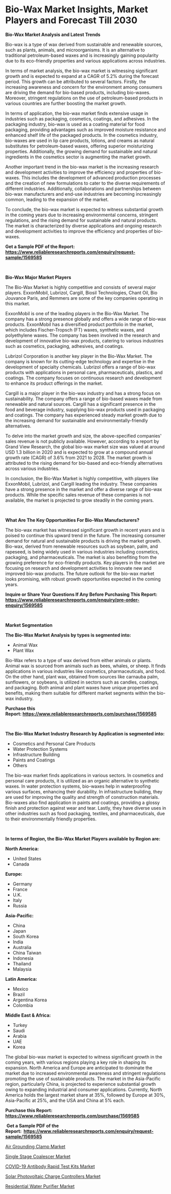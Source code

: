 <p><h1>Bio-Wax Market Insights, Market Players and Forecast Till 2030</h1></p><p><strong>Bio-Wax Market Analysis and Latest Trends</strong></p>
<p><p>Bio-wax is a type of wax derived from sustainable and renewable sources, such as plants, animals, and microorganisms. It is an alternative to traditional petroleum-based waxes and is increasingly gaining popularity due to its eco-friendly properties and various applications across industries.</p><p>In terms of market analysis, the bio-wax market is witnessing significant growth and is expected to expand at a CAGR of 5.2% during the forecast period. This growth can be attributed to several factors. Firstly, the increasing awareness and concern for the environment among consumers are driving the demand for bio-based products, including bio-waxes. Moreover, stringent regulations on the use of petroleum-based products in various countries are further boosting the market growth.</p><p>In terms of application, the bio-wax market finds extensive usage in industries such as packaging, cosmetics, coatings, and adhesives. In the packaging industry, bio-wax is used as a coating material for food packaging, providing advantages such as improved moisture resistance and enhanced shelf life of the packaged products. In the cosmetics industry, bio-waxes are used in lip care products, lotions, and creams as natural substitutes for petroleum-based waxes, offering superior moisturizing properties. Additionally, the growing demand for sustainable and natural ingredients in the cosmetics sector is augmenting the market growth.</p><p>Another important trend in the bio-wax market is the increasing research and development activities to improve the efficiency and properties of bio-waxes. This includes the development of advanced production processes and the creation of new formulations to cater to the diverse requirements of different industries. Additionally, collaborations and partnerships between bio-wax manufacturers and end-use industries are becoming increasingly common, leading to the expansion of the market.</p><p>To conclude, the bio-wax market is expected to witness substantial growth in the coming years due to increasing environmental concerns, stringent regulations, and the rising demand for sustainable and natural products. The market is characterized by diverse applications and ongoing research and development activities to improve the efficiency and properties of bio-waxes.</p></p>
<p><strong>Get a Sample PDF of the Report:&nbsp; <a href="https://www.reliableresearchreports.com/enquiry/request-sample/1569585">https://www.reliableresearchreports.com/enquiry/request-sample/1569585</a></strong></p>
<p>&nbsp;</p>
<p><strong>Bio-Wax Major Market Players</strong></p>
<p><p>The Bio-Wax Market is highly competitive and consists of several major players. ExxonMobil, Lubrizol, Cargill, Biosil Technologies, Chant Oil, Bio Jouvance Paris, and Remmers are some of the key companies operating in this market.</p><p>ExxonMobil is one of the leading players in the Bio-Wax Market. The company has a strong presence globally and offers a wide range of bio-wax products. ExxonMobil has a diversified product portfolio in the market, which includes Fischer-Tropsch (FT) waxes, synthetic waxes, and polyethylene waxes. The company has been involved in the research and development of innovative bio-wax products, catering to various industries such as cosmetics, packaging, adhesives, and coatings. </p><p>Lubrizol Corporation is another key player in the Bio-Wax Market. The company is known for its cutting-edge technology and expertise in the development of specialty chemicals. Lubrizol offers a range of bio-wax products with applications in personal care, pharmaceuticals, plastics, and coatings. The company focuses on continuous research and development to enhance its product offerings in the market. </p><p>Cargill is a major player in the bio-wax industry and has a strong focus on sustainability. The company offers a range of bio-based waxes made from renewable and natural sources. Cargill has a significant presence in the food and beverage industry, supplying bio-wax products used in packaging and coatings. The company has experienced steady market growth due to the increasing demand for sustainable and environmentally-friendly alternatives.</p><p>To delve into the market growth and size, the above-specified companies' sales revenue is not publicly available. However, according to a report by Grand View Research, the global bio-wax market size was valued at around USD 1.3 billion in 2020 and is expected to grow at a compound annual growth rate (CAGR) of 3.6% from 2021 to 2028. The market growth is attributed to the rising demand for bio-based and eco-friendly alternatives across various industries.</p><p>In conclusion, the Bio-Wax Market is highly competitive, with players like ExxonMobil, Lubrizol, and Cargill leading the industry. These companies have a strong presence in the market and offer a diverse range of bio-wax products. While the specific sales revenue of these companies is not available, the market is projected to grow steadily in the coming years.</p></p>
<p>&nbsp;</p>
<p><strong>What Are The Key Opportunities For Bio-Wax Manufacturers?</strong></p>
<p><p>The bio-wax market has witnessed significant growth in recent years and is poised to continue this upward trend in the future. The increasing consumer demand for natural and sustainable products is driving the market growth. Bio-wax, derived from renewable resources such as soybean, palm, and rapeseed, is being widely used in various industries including cosmetics, packaging, and pharmaceuticals. The market is also benefiting from the growing preference for eco-friendly products. Key players in the market are focusing on research and development activities to innovate new and improved bio-wax products. The future outlook for the bio-wax market looks promising, with robust growth opportunities expected in the coming years.</p></p>
<p><strong>Inquire or Share Your Questions If Any Before Purchasing This Report: <a href="https://www.reliableresearchreports.com/enquiry/pre-order-enquiry/1569585">https://www.reliableresearchreports.com/enquiry/pre-order-enquiry/1569585</a></strong></p>
<p>&nbsp;</p>
<p><strong>Market Segmentation</strong></p>
<p><strong>The Bio-Wax Market Analysis by types is segmented into:</strong></p>
<p><ul><li>Animal Wax</li><li>Plant Wax</li></ul></p>
<p><p>Bio-Wax refers to a type of wax derived from either animals or plants. Animal wax is sourced from animals such as bees, whales, or sheep. It finds applications in various industries like cosmetics, pharmaceuticals, and food. On the other hand, plant wax, obtained from sources like carnauba palm, sunflowers, or soybeans, is utilized in sectors such as candles, coatings, and packaging. Both animal and plant waxes have unique properties and benefits, making them suitable for different market segments within the bio-wax industry.</p></p>
<p><strong>Purchase this Report:&nbsp;<a href="https://www.reliableresearchreports.com/purchase/1569585">https://www.reliableresearchreports.com/purchase/1569585</a></strong></p>
<p>&nbsp;</p>
<p><strong>The Bio-Wax Market Industry Research by Application is segmented into:</strong></p>
<p><ul><li>Cosmetics and Personal Care Products</li><li>Water Protection Systems</li><li>Infrastructure Building</li><li>Paints and Coatings</li><li>Others</li></ul></p>
<p><p>The bio-wax market finds applications in various sectors. In cosmetics and personal care products, it is utilized as an organic alternative to synthetic waxes. In water protection systems, bio-waxes help in waterproofing various surfaces, enhancing their durability. In infrastructure building, they are used for improving the quality and strength of construction materials. Bio-waxes also find application in paints and coatings, providing a glossy finish and protection against wear and tear. Lastly, they have diverse uses in other industries such as food packaging, textiles, and pharmaceuticals, due to their environmentally friendly properties.</p></p>
<p>&nbsp;</p>
<p><strong>In terms of Region, the Bio-Wax Market Players available by Region are:</strong></p>
<p>
    <p> <strong> North America: </strong>
        <ul>
            <li>United States</li>
            <li>Canada</li>
        </ul>
        </p> 
    <p> <strong> Europe: </strong>
        <ul>
            <li>Germany</li>
            <li>France</li>
            <li>U.K.</li>
            <li>Italy</li>
            <li>Russia</li>
        </ul>
        </p> 
    <p> <strong> Asia-Pacific: </strong>
        <ul>
            <li>China</li>
            <li>Japan</li>
            <li>South Korea</li>
            <li>India</li>
            <li>Australia</li>
            <li>China Taiwan</li>
            <li>Indonesia</li>
            <li>Thailand</li>
            <li>Malaysia</li>
        </ul>
        </p> 
    <p> <strong> Latin America: </strong>
        <ul>
            <li>Mexico</li>
            <li>Brazil</li>
            <li>Argentina Korea</li>
            <li>Colombia</li>
        </ul>
        </p> 
    <p> <strong> Middle East & Africa: </strong>
        <ul>
            <li>Turkey</li>
            <li>Saudi</li>
            <li>Arabia</li>
            <li>UAE</li>
            <li>Korea</li>
        </ul>
    </p>
    </p>
<p><p>The global bio-wax market is expected to witness significant growth in the coming years, with various regions playing a key role in shaping its expansion. North America and Europe are anticipated to dominate the market due to increased environmental awareness and stringent regulations promoting the use of sustainable products. The market in the Asia-Pacific region, particularly China, is projected to experience substantial growth owing to expanding industrial and consumer applications. Currently, North America holds the largest market share at 35%, followed by Europe at 30%, Asia-Pacific at 25%, and the USA and China at 5% each.</p></p>
<p><strong>Purchase this Report: <a href="https://www.reliableresearchreports.com/purchase/1569585">https://www.reliableresearchreports.com/purchase/1569585</a></strong></p>
<p>&nbsp;<strong>Get a Sample PDF of the Report:&nbsp;&nbsp;<a href="https://www.reliableresearchreports.com/enquiry/request-sample/1569585">https://www.reliableresearchreports.com/enquiry/request-sample/1569585</a></strong></p>
<p><strong></strong></p>
<p><p><a href="https://www.linkedin.com/pulse/air-grounding-clamp-market-share-amp-new-trends-analysis/">Air Grounding Clamp Market</a></p><p><a href="https://www.linkedin.com/pulse/single-stage-coalescer-market-share-amp-new-trends-analysis/">Single Stage Coalescer Market</a></p><p><a href="https://www.linkedin.com/pulse/covid-19-antibody-rapid-test-kits-market-research-report/">COVID-19 Antibody Rapid Test Kits Market</a></p><p><a href="https://medium.com/@ebbakautzer/solar-photovoltaic-charge-controllers-market-analysis-its-cagr-market-segmentation-and-global-edb7bbd61d42">Solar Photovoltaic Charge Controllers Market</a></p><p><a href="https://medium.com/@madelynhowe/analyzing-residential-water-purifier-market-global-industry-perspective-and-forecast-2023-to-4539d355a5e0">Residential Water Purifier Market</a></p></p>